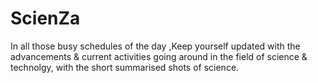 # ScienZa
In all those busy schedules of the day ,Keep yourself updated with the advancements & 
current activities going around in the field of science & technolgy,
with the short summarised shots of science.

